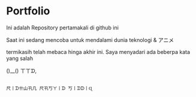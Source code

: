 # Portfolio
Ini adalah Repository pertamakali di github ini

Saat ini sedang mencoba untuk mendalami dunia teknologi & アニメ


termikasih telah mebaca hinga akhir ini. Saya menyadari ada beberpa kata yang salah

()__()
                                                                                                                ㄒㄒᗪ,
                                                                                                          
                                                                                                           
                                                                                                         尺丨ᗪ卄山卂几 尺卂丂ㄚ丨ᗪ 丂丨ᗪᗪ丨Ɋ

